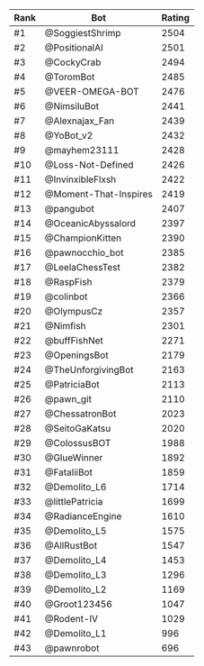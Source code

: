Rank|Bot|Rating
---|---|---
#1|@SoggiestShrimp|2504
#2|@PositionalAI|2501
#3|@CockyCrab|2494
#4|@ToromBot|2485
#5|@VEER-OMEGA-BOT|2476
#6|@NimsiluBot|2441
#7|@Alexnajax_Fan|2439
#8|@YoBot_v2|2432
#9|@mayhem23111|2428
#10|@Loss-Not-Defined|2426
#11|@InvinxibleFlxsh|2422
#12|@Moment-That-Inspires|2419
#13|@pangubot|2407
#14|@OceanicAbyssalord|2397
#15|@ChampionKitten|2390
#16|@pawnocchio_bot|2385
#17|@LeelaChessTest|2382
#18|@RaspFish|2379
#19|@colinbot|2366
#20|@OlympusCz|2357
#21|@Nimfish|2301
#22|@buffFishNet|2271
#23|@OpeningsBot|2179
#24|@TheUnforgivingBot|2163
#25|@PatriciaBot|2113
#26|@pawn_git|2110
#27|@ChessatronBot|2023
#28|@SeitoGaKatsu|2020
#29|@ColossusBOT|1988
#30|@GlueWinner|1892
#31|@FataliiBot|1859
#32|@Demolito_L6|1714
#33|@littlePatricia|1699
#34|@RadianceEngine|1610
#35|@Demolito_L5|1575
#36|@AllRustBot|1547
#37|@Demolito_L4|1453
#38|@Demolito_L3|1296
#39|@Demolito_L2|1169
#40|@Groot123456|1047
#41|@Rodent-IV|1029
#42|@Demolito_L1|996
#43|@pawnrobot|696
